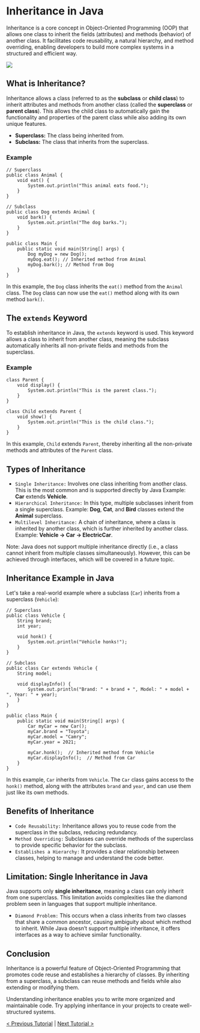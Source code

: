 # Inheritance in Java
Inheritance is a core concept in Object-Oriented Programming (OOP) that allows one class to inherit the fields (attributes) and methods (behavior) of another class. It facilitates code reusability, a natural hierarchy, and method overriding, enabling developers to build more complex systems in a structured and efficient way.

[![](https://markdown-videos-api.jorgenkh.no/youtube/zRcNAUUXl4s)](https://youtu.be/zRcNAUUXl4s)

## What is Inheritance?
Inheritance allows a class (referred to as the **subclass** or **child class**) to inherit attributes and methods from another class (called the **superclass** or **parent class**). This allows the child class to automatically gain the functionality and properties of the parent class while also adding its own unique features.
* **Superclass:** The class being inherited from.
* **Subclass:** The class that inherits from the superclass.

### Example
```
// Superclass
public class Animal {
    void eat() {
        System.out.println("This animal eats food.");
    }
}

// Subclass
public class Dog extends Animal {
    void bark() {
        System.out.println("The dog barks.");
    }
}

public class Main {
    public static void main(String[] args) {
        Dog myDog = new Dog();
        myDog.eat(); // Inherited method from Animal
        myDog.bark(); // Method from Dog
    }
}
```
In this example, the `Dog` class inherits the `eat()` method from the `Animal` class. The `Dog` class can now use the `eat()` method along with its own method `bark()`.

## The `extends` Keyword
To establish inheritance in Java, the `extends` keyword is used. This keyword allows a class to inherit from another class, meaning the subclass automatically inherits all non-private fields and methods from the superclass.

### Example
```
class Parent {
    void display() {
        System.out.println("This is the parent class.");
    }
}

class Child extends Parent {
    void show() {
        System.out.println("This is the child class.");
    }
}
```
In this example, `Child` extends `Parent`, thereby inheriting all the non-private methods and attributes of the `Parent` class.

## Types of Inheritance
* `Single Inheritance:` Involves one class inheriting from another class. This is the most common and is supported directly by Java Example: **Car** extends **Vehicle**.
* `Hierarchical Inheritance:` In this type, multiple subclasses inherit from a single superclass. Example: **Dog**, **Cat**, and **Bird** classes extend the **Animal** superclass.
* `Multilevel Inheritance:` A chain of inheritance, where a class is inherited by another class, which is further inherited by another class. Example: **Vehicle -> Car -> ElectricCar**.

Note: Java does not support multiple inheritance directly (i.e., a class cannot inherit from multiple classes simultaneously). However, this can be achieved through interfaces, which will be covered in a future topic.

## Inheritance Example in Java
Let's take a real-world example where a subclass (`Car`) inherits from a superclass (`Vehicle`):
```
// Superclass
public class Vehicle {
    String brand;
    int year;

    void honk() {
        System.out.println("Vehicle honks!");
    }
}

// Subclass
public class Car extends Vehicle {
    String model;

    void displayInfo() {
        System.out.println("Brand: " + brand + ", Model: " + model + ", Year: " + year);
    }
}

public class Main {
    public static void main(String[] args) {
        Car myCar = new Car();
        myCar.brand = "Toyota";
        myCar.model = "Camry";
        myCar.year = 2021;

        myCar.honk();  // Inherited method from Vehicle
        myCar.displayInfo();  // Method from Car
    }
}
```
In this example, `Car` inherits from `Vehicle`. The `Car` class gains access to the `honk()` method, along with the attributes `brand` and `year`, and can use them just like its own methods.

## Benefits of Inheritance
* `Code Reusability:` Inheritance allows you to reuse code from the superclass in the subclass, reducing redundancy.
* `Method Overriding:` Subclasses can override methods of the superclass to provide specific behavior for the subclass.
* `Establishes a Hierarchy:` It provides a clear relationship between classes, helping to manage and understand the code better.

## Limitation: Single Inheritance in Java
Java supports only **single inheritance**, meaning a class can only inherit from one superclass. This limitation avoids complexities like the diamond problem seen in languages that support multiple inheritance.
* `Diamond Problem:` This occurs when a class inherits from two classes that share a common ancestor, causing ambiguity about which method to inherit.
While Java doesn’t support multiple inheritance, it offers interfaces as a way to achieve similar functionality.

## Conclusion
Inheritance is a powerful feature of Object-Oriented Programming that promotes code reuse and establishes a hierarchy of classes. By inheriting from a superclass, a subclass can reuse methods and fields while also extending or modifying them.

Understanding inheritance enables you to write more organized and maintainable code. Try applying inheritance in your projects to create well-structured systems.

[< Previous Tutorial](https://github.com/nakulmitra/java-tutorial/blob/master/object-oriented-programming/encapsulation/Encapsulation.md) | [Next Tutorial >](https://github.com/nakulmitra/java-tutorial/blob/master/object-oriented-programming/method-overriding/MethodOverriding.md)